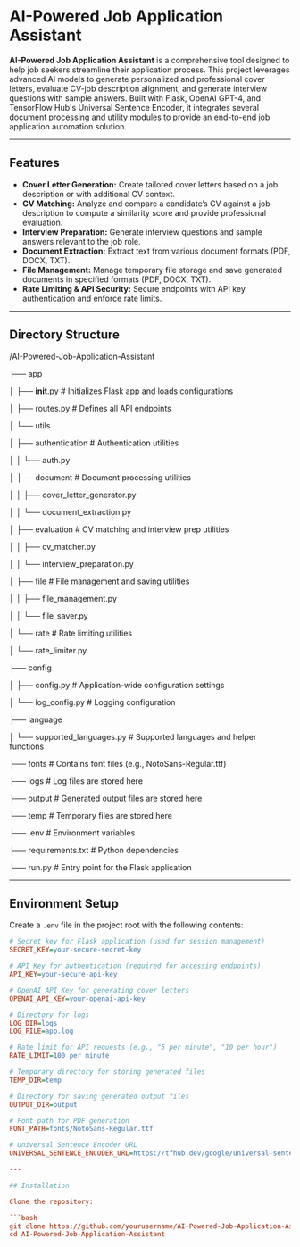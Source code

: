 # AI-Powered Job Application Assistant

**AI-Powered Job Application Assistant** is a comprehensive tool designed to help job 
seekers streamline their application process. This project leverages advanced AI models 
to generate personalized and professional cover letters, evaluate CV-job description 
alignment, and generate interview questions with sample answers. Built with Flask, 
OpenAI GPT-4, and TensorFlow Hub's Universal Sentence Encoder, it integrates several 
document processing and utility modules to provide an end-to-end job application 
automation solution.

---

## Features

- **Cover Letter Generation:** Create tailored cover letters based on a job 
  description or with additional CV context.
- **CV Matching:** Analyze and compare a candidate’s CV against a job 
  description to compute a similarity score and provide professional 
  evaluation.
- **Interview Preparation:** Generate interview questions and sample 
  answers relevant to the job role.
- **Document Extraction:** Extract text from various document formats 
  (PDF, DOCX, TXT).
- **File Management:** Manage temporary file storage and save generated 
  documents in specified formats (PDF, DOCX, TXT).
- **Rate Limiting & API Security:** Secure endpoints with API key 
  authentication and enforce rate limits.

---

## Directory Structure

/AI-Powered-Job-Application-Assistant

├── app

│   ├── __init__.py                # Initializes Flask app and loads configurations

│   ├── routes.py                  # Defines all API endpoints

│   └── utils

│       ├── authentication         # Authentication utilities

│       │     └── auth.py

│       ├── document               # Document processing utilities

│       │     ├── cover_letter_generator.py

│       │     └── document_extraction.py

│       ├── evaluation             # CV matching and interview prep utilities

│       │     ├── cv_matcher.py

│       │     └── interview_preparation.py

│       ├── file                   # File management and saving utilities

│       │     ├── file_management.py

│       │     └── file_saver.py

│       └── rate                   # Rate limiting utilities

│             └── rate_limiter.py

├── config

│   ├── config.py                  # Application-wide configuration settings

│   └── log_config.py              # Logging configuration

├── language

│   └── supported_languages.py     # Supported languages and helper functions

├── fonts                          # Contains font files (e.g., NotoSans-Regular.ttf)

├── logs                           # Log files are stored here

├── output                         # Generated output files are stored here

├── temp                           # Temporary files are stored here

├── .env                           # Environment variables

├── requirements.txt               # Python dependencies

└── run.py                         # Entry point for the Flask application

---

## Environment Setup

Create a `.env` file in the project root with the following contents:

```ini
# Secret key for Flask application (used for session management)
SECRET_KEY=your-secure-secret-key

# API Key for authentication (required for accessing endpoints)
API_KEY=your-secure-api-key

# OpenAI API Key for generating cover letters
OPENAI_API_KEY=your-openai-api-key

# Directory for logs
LOG_DIR=logs
LOG_FILE=app.log

# Rate limit for API requests (e.g., "5 per minute", "10 per hour")
RATE_LIMIT=100 per minute

# Temporary directory for storing generated files
TEMP_DIR=temp

# Directory for saving generated output files
OUTPUT_DIR=output

# Font path for PDF generation
FONT_PATH=fonts/NotoSans-Regular.ttf

# Universal Sentence Encoder URL
UNIVERSAL_SENTENCE_ENCODER_URL=https://tfhub.dev/google/universal-sentence-encoder/4

---

## Installation

Clone the repository:

```bash
git clone https://github.com/yourusername/AI-Powered-Job-Application-Assistant.git
cd AI-Powered-Job-Application-Assistant

